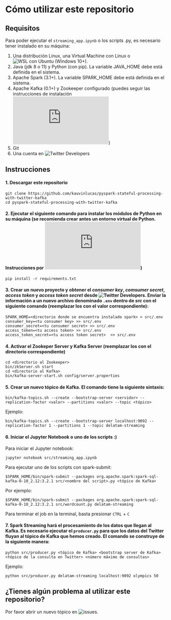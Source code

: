 # Cómo utilizar este repositorio
## Requisitos
Para poder ejecutar el `streaming_app.ipynb` o los scripts .py, es necesario tener instalado en su máquina:
1. Una distribución Linux, una Virtual Machine con Linux o ![WSL con Ubuntu](https://ubuntu.com/wsl) (Windows 10+).
2. Java (jdk 8 o 11) y Python (con pip). La variable JAVA_HOME debe está definida en el sistema.
3. Apache Spark (3.1+). La variable SPARK_HOME debe está definida en el sistema.
4. Apache Kafka (0.1+) y Zookeeper configurado (puedes seguir las instrucciones de instalación ![aquí](https://www.tutorialspoint.com/apache_kafka/apache_kafka_installation_steps.htm))
5. Git
6. Una cuenta en ![Twitter Developers](https://developer.twitter.com)

## Instrucciones
#### 1. Descargar este repositorio
```
git clone https://github.com/kauvinlucas/pyspark-stateful-processing-with-twitter-kafka
cd pyspark-stateful-processing-with-twitter-kafka
```

#### 2. Ejecutar el siguiente comando para instalar los módulos de Python en su máquina (se recomienda crear antes un entorno virtual de Python. Instrucciones por ![aquí](https://docs.python.org/es/3.8/library/venv.html))
```
pip install -r requirements.txt
```

#### 3. Crear un nuevo proyecto y obtener el *consumer key*, *comsumer secret*, *access token* y *access token secret* desde ![Twitter Developers](https://developer.twitter.com/en/portal/dashboard). Enviar la información a un nuevo archivo denominado `.env` dentro de *src* con el siguiente comando (reemplazar los <valor> con el valor correspondiente):
```
SPARK_HOME=<directorio donde se encuentra instalado spark> > src/.env
consumer_key=<tu consumer key> >> src/.env
consumer_secret=<tu consumer secret> >> src/.env
access_token=<tu access token> >> src/.env
access_token_secret=<tu access token secret>  >> src/.env
```

#### 4. Activar el Zookeper Server y Kafka Server (reemplazar los <valor> con el directorio correspondiente)
```
cd <directorio al Zookeeper>
bin/zkServer.sh start
cd <directorio al Kafka>
bin/kafka-server-start.sh config/server.properties
```

#### 5. Crear un nuevo tópico de Kafka. El comando tiene la siguiente sintaxis:
```
bin/kafka-topics.sh --create --bootstrap-server <servidor> --replication-factor <valor> --partitions <valor> --topic <tópico>
```

Ejemplo:
```
bin/kafka-topics.sh --create --bootstrap-server localhost:9092 --replication-factor 1 --partitions 1 --topic delatam-streaming
```

#### 6. Iniciar el Jupyter Notebook o uno de los scripts :)
Para iniciar el Jupyter notebook:
```
jupyter notebook src/streaming_app.ipynb
```

Para ejecutar uno de los scripts con spark-submit:
```
$SPARK_HOME/bin/spark-submit --packages org.apache.spark:spark-sql-kafka-0-10_2.12:3.2.1 src/<nombre del script>.py <tópico de Kafka>
```

Por ejemplo:
```
$SPARK_HOME/bin/spark-submit --packages org.apache.spark:spark-sql-kafka-0-10_2.12:3.2.1 src/wordcount.py delatam-streaming
```

Para terminar el job en la terminal, basta presionar `CTRL` + `C`

#### 7. Spark Streaming hará el procesamiento de los datos que llegan al Kafka. Es necesario ejecutar el `producer.py` para que los datos del Twitter fluyan al tópico de Kafka que hemos creado. El comando se construye de la siguiente manera:
```
python src/producer.py <tópico de Kafka> <bootstrap server de Kafka> <tópico de la consulta en Twitter> <número máximo de consultas>
```

Ejemplo:
```
python src/producer.py delatam-streaming localhost:9092 olympics 50
```

## ¿Tienes algún problema al utilizar este repositorio?
Por favor abrir un nuevo tópico en ![issues](https://github.com/kauvinlucas/pyspark-stateful-processing-with-twitter-kafka/issues).